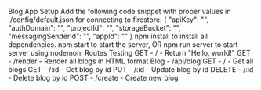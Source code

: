 Blog App
Setup
Add the following code snippet with proper values in ./config/default.json for connecting to firestore:
{
  "apiKey": "",
  "authDomain": "",
  "projectId": "",
  "storageBucket": "",
  "messagingSenderId": "",
  "appId": ""
}
npm install to install all dependencies.
npm start to start the server, OR
npm run server to start server using nodemon.
Routes
Testing
GET - / - Return "Hello, world!"
GET - /render - Render all blogs in HTML format
Blog - /api/blog
GET - / - Get all blogs
GET - /:id - Get blog by id
PUT - /:id - Update blog by id
DELETE - /:id - Delete blog by id
POST - /create - Create new blog